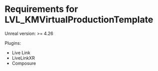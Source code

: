 # Requirements for LVL_KMVirtualProductionTemplate
Unreal version: >= 4.26

Plugins:
- Live Link
- LiveLinkXR
- Composure
